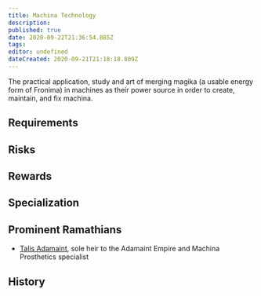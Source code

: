 ```yaml
---
title: Machina Technology
description: 
published: true
date: 2020-09-22T21:36:54.885Z
tags: 
editor: undefined
dateCreated: 2020-09-21T21:18:18.809Z
---
```


The practical application, study and art of merging magika (a usable energy form of Fronima) in machines as their power source in order to create, maintain, and fix machina.

## Requirements

## Risks

## Rewards

## Specialization

## Prominent Ramathians

- [Talis Adamaint](/characters/talis-adamaint), sole heir to the Adamaint Empire and Machina Prosthetics specialist

## History

